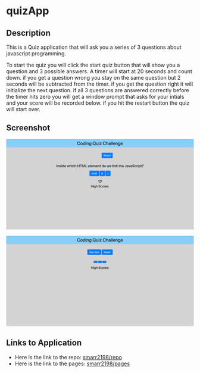 # quizApp

## Description

This is a Quiz application that will ask you a series of 3 questions about javascript programming.

To start the quiz you will click the start quiz button that will show you a question and 3 possible answers. A timer will start at 20 seconds and count down. if you get a question wrong you stay on the same question but 2 seconds will be subtracted from the timer. if you get the question right it will initialize the next question. if all 3 questions are answered correctly before the timer hits zero you will get a window prompt that asks for your intials and your score will be recorded below. if you hit the restart button the quiz will start over.

## Screenshot

![Quiz app that has a start game button, a restart button. Questions will prompt on middle of screen with 3 answer buttons below. Timer and high scores will be shown under all content. the first picture will show the quiz running.](./assets/img/quicRunning.png)

![the second picture will show the game when it is at its home page.](./assets/img/quizStart.png)

## Links to Application

- Here is the link to the repo: [smarr2198/repo](https://github.com/smarr2198/quizApp)
- Here is the link to the pages: [smarr2198/pages](https://smarr2198.github.io/quizApp/)
